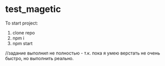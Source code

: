 # test_magetic

To start project:

1) clone repo 
2) npm i
3) npm start

//задание выполнил не полностью - т.к. пока я умею верстать не очень быстро, но выполнить реально.